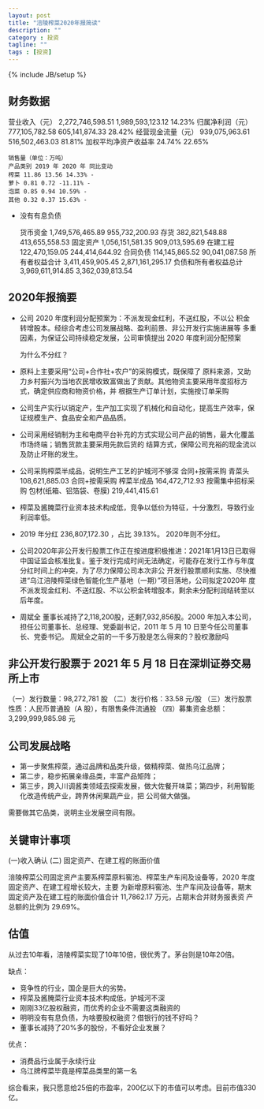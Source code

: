 ```yaml
---
layout: post
title: "涪陵榨菜2020年报简读"
description: ""
category : 投资
tagline: ""
tags : [投资]
---
```

{% include JB/setup %}

## 财务数据
营业收入（元） 2,272,746,598.51 1,989,593,123.12 14.23%
归属净利润（元） 777,105,782.58 605,141,874.33 28.42%
经营现金流量（元） 939,075,963.61 516,502,463.03 81.81%
加权平均净资产收益率 24.74%     22.65%


    销售量（单位：万吨）
    产品类别 2019 年 2020 年 同比变动
    榨菜 11.86 13.56 14.33% -
    萝卜 0.81 0.72 -11.11% -
    泡菜 0.85 0.94 10.59% -
    其他 0.32 0.37 15.63% -

* 没有有息负债

    货币资金 1,749,576,465.89 955,732,200.93
    存货 382,821,548.88 413,655,558.53
    固定资产 1,056,151,581.35 909,013,595.69
    在建工程 122,470,159.05 244,414,644.92
    合同负债 114,145,865.52  90,041,087.58
    所有者权益合计 3,411,459,905.45 2,871,161,295.17
    负债和所有者权益总计 3,969,611,914.85 3,362,039,813.54


## 2020年报摘要
* 公司 2020 年度利润分配预案为：不派发现金红利，不送红股，不以公
积金转增股本。经综合考虑公司发展战略、盈利前景、非公开发行实施进展等
多重因素，为保证公司持续稳定发展，公司审慎提出 2020 年度利润分配预案

    为什么不分红？

* 原料上主要采用“公司+合作社+农户”的采购模式，既保障了
原料来源，又助力乡村振兴为当地农民增收致富做出了贡献。其他物资主要采用年度招标方式，确定供应商和物资价格，并
根据生产订单计划，实施按订单采购

* 公司生产实行以销定产，生产加工实现了机械化和自动化，提高生产效率，保证规模生产、食品安全和产品品质。

* 公司采用经销制为主和电商平台补充的方式实现公司产品的销售，最大化覆盖市场终端；销售货款主要采用先款后货的
结算方式，保障公司充裕的现金流以及防止坏账的发生。

* 公司采购榨菜半成品，说明生产工艺的护城河不够深
    合同+按需采购 青菜头 108,621,885.03
    合同+按需采购 榨菜半成品 164,472,712.93 
    按需集中招标采购 包材(纸箱、铝箔袋、卷膜) 219,441,415.61

* 榨菜及酱腌菜行业资本技术构成低，竞争以低价为特征，十分激烈，导致行业利润率低。

* 2019 年分红 236,807,172.30 ，占比 39.13%。 2020年则不分红。

* 公司2020年非公开发行股票工作正在按进度积极推进：2021年1月13日已取得中国证监会核准批复。鉴于发行完成时间无法确定，可能存在发行工作与年度分红时间上的冲突，为了尽力保障公司本次非公
开发行股票顺利实施、尽快推进“乌江涪陵榨菜绿色智能化生产基地（一期）”项目落地，公司拟定2020年
度不派发现金红利、不送红股、不以公积金转增股本，剩余未分配利润结转至以后年度。

* 周斌全 董事长减持了2,118,200股，还剩7,932,856股。2000 年加入本公司，担任公司董事长、总经理、党委副书记，2011 年 5 月 10 日至今任公司董事长、党委书记。
    周斌全之前的一千多万股是怎么得来的？股权激励吗



## 非公开发行股票于 2021 年 5 月 18 日在深圳证券交易所上市

（一）发行数量：98,272,781 股
（二）发行价格：33.58 元/股
（三）发行股票性质：人民币普通股（A 股），有限售条件流通股
（四）募集资金总额：3,299,999,985.98 元


## 公司发展战略

* 第一步聚焦榨菜，通过品牌和品类升级，做精榨菜、做热乌江品牌；
* 第二步，稳步拓展亲缘品类，丰富产品矩阵；
* 第三步，跨入川调酱类领域去探索发展，做大佐餐开味菜；第四步，利用智能化改造传统产业，跨界休闲果蔬产业，把
公司做大做强。

需要做其它品类，说明主业发展空间有限。


## 关键审计事项
(一)收入确认
(二) 固定资产、在建工程的账面价值

涪陵榨菜公司固定资产主要系榨菜原料窖池、榨菜生产车间及设备等，2020 年度固定资产、在建工程增长较大，主要
为新增原料窖池、生产车间及设备等，期末固定资产及在建工程的账面价值合计 11,7862.17 万元，占期末合并财务报表资
产总额的比例为 29.69%。

## 估值
从过去10年看，涪陵榨菜实现了10年10倍，很优秀了。茅台则是10年20倍。

缺点：
* 竞争性的行业，国企是巨大的劣势。
* 榨菜及酱腌菜行业资本技术构成低，护城河不深
* 刚刚33亿股权融资，而优秀的企业不需要这类融资的
* 明明没有有息负债，为啥要股权融资？借银行的钱不好吗？
* 董事长减持了20%多的股份，不看好企业发展？

优点：
* 消费品行业属于永续行业
* 乌江牌榨菜毕竟是榨菜品类里的第一名

综合看来，我只愿意给25倍的市盈率，200亿以下的市值可以考虑。目前市值330亿。

